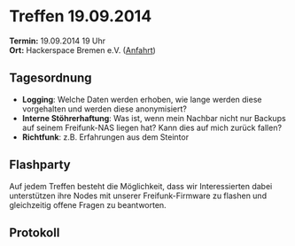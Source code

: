 # Treffen 19.09.2014

**Termin:** 19.09.2014 19 Uhr
<br>
**Ort:** Hackerspace Bremen e.V. ([Anfahrt](https://www.hackerspace-bremen.de/anfahrt/))

## Tagesordnung
* **Logging**: Welche Daten werden erhoben, wie lange werden diese vorgehalten und werden diese anonymisiert?
* **Interne Stöhrerhaftung**: Was ist, wenn mein Nachbar nicht nur Backups auf seinem Freifunk-NAS liegen hat? Kann dies auf mich zurück fallen?
* **Richtfunk**: z.B. Erfahrungen aus dem Steintor

## Flashparty 
Auf jedem Treffen besteht die Möglichkeit, dass wir Interessierten dabei unterstützen ihre Nodes mit unserer Freifunk-Firmware zu flashen und gleichzeitig offene Fragen zu beantworten.

## Protokoll


